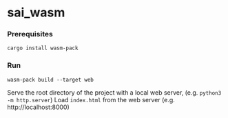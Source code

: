 # sai_wasm
### Prerequisites 
`cargo install wasm-pack`

### Run
`wasm-pack build --target web`

Serve the root directory of the project with a local web server, (e.g. `python3 -m http.server`)
Load `index.html` from the web server (e.g. http://localhost:8000)